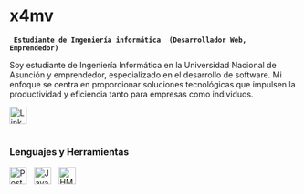#  x4mv 


**` Estudiante de Ingeniería informática  (Desarrollador Web, Emprendedor)`** 


Soy estudiante de Ingeniería Informática en la Universidad Nacional de Asunción y emprendedor, especializado en el desarrollo de software. Mi enfoque se centra en proporcionar soluciones tecnológicas que impulsen la productividad y eficiencia tanto para empresas como individuos. 

<a href="https://www.linkedin.com/in/caceressergio/"><img width="30px" alt="LinkedIn" title="LinkedIn" src="https://i.imgur.com/yRpa1dQ.png"/></a>
 

#

### Lenguajes y Herramientas
<img align="left" alt="PostgreSQL" width="30px" style="padding-right:10px;" src="https://cdn.jsdelivr.net/gh/devicons/devicon/icons/postgresql/postgresql-original-wordmark.svg" />


<img align="left" alt="JavaScript" width="30px" style="padding-right:10px;" src="https://cdn.jsdelivr.net/gh/devicons/devicon/icons/javascript/javascript-original.svg" />


<img align="left" alt="HMTL5" width="30px" style="padding-right:10px;" src="https://cdn.jsdelivr.net/gh/devicons/devicon/icons/html5/html5-original-wordmark.svg" />


<iimg align="left" alt="HMTL5" width="30px" style="padding-right:10px;" src="https://cdn.jsdelivr.net/gh/devicons/devicon/icons/css3/css3-original-wordmark.svg" />


          
          
          


               



<!--
**x4mv/x4mv** is a ✨ _special_ ✨ repository because its `README.md` (this file) appears on your GitHub profile.

Here are some ideas to get you started:

- 🔭 I’m currently working on ...
- 🌱 I’m currently learning ...
- 👯 I’m looking to collaborate on ...
- 🤔 I’m looking for help with ...
- 💬 Ask me about ...
- 📫 How to reach me: ...
- 😄 Pronouns: ...
- ⚡ Fun fact: ...
-->
